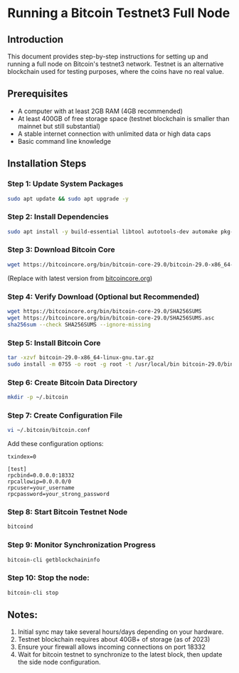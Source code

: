 # Running a Bitcoin Testnet3 Full Node

## Introduction
This document provides step-by-step instructions for setting up and running a full node on Bitcoin's testnet3 network. Testnet is an alternative blockchain used for testing purposes, where the coins have no real value.

## Prerequisites
- A computer with at least 2GB RAM (4GB recommended)
- At least 400GB of free storage space (testnet blockchain is smaller than mainnet but still substantial)
- A stable internet connection with unlimited data or high data caps
- Basic command line knowledge

## Installation Steps

### Step 1: Update System Packages
```bash
sudo apt update && sudo apt upgrade -y
```

### Step 2: Install Dependencies
```bash
sudo apt install -y build-essential libtool autotools-dev automake pkg-config bsdmainutils python3 libssl-dev libevent-dev libboost-system-dev libboost-filesystem-dev libboost-chrono-dev libboost-test-dev libboost-thread-dev
```

### Step 3: Download Bitcoin Core
```bash
wget https://bitcoincore.org/bin/bitcoin-core-29.0/bitcoin-29.0-x86_64-linux-gnu.tar.gz
```
(Replace with latest version from [bitcoincore.org](https://bitcoincore.org/en/download/))

### Step 4: Verify Download (Optional but Recommended)
```bash
wget https://bitcoincore.org/bin/bitcoin-core-29.0/SHA256SUMS
wget https://bitcoincore.org/bin/bitcoin-core-29.0/SHA256SUMS.asc
sha256sum --check SHA256SUMS --ignore-missing
```

### Step 5: Install Bitcoin Core
```bash
tar -xzvf bitcoin-29.0-x86_64-linux-gnu.tar.gz
sudo install -m 0755 -o root -g root -t /usr/local/bin bitcoin-29.0/bin/*
```

### Step 6: Create Bitcoin Data Directory
```bash
mkdir -p ~/.bitcoin
```

### Step 7: Create Configuration File
```bash
vi ~/.bitcoin/bitcoin.conf
```

Add these configuration options:
```
txindex=0

[test]
rpcbind=0.0.0.0:18332
rpcallowip=0.0.0.0/0
rpcuser=your_username
rpcpassword=your_strong_password
```

### Step 8: Start Bitcoin Testnet Node
```bash
bitcoind
```

### Step 9: Monitor Synchronization Progress
```bash
bitcoin-cli getblockchaininfo
```

### Step 10: Stop the node:
```bash
bitcoin-cli stop
```

## Notes:
1. Initial sync may take several hours/days depending on your hardware.
2. Testnet blockchain requires about 40GB+ of storage (as of 2023)
3. Ensure your firewall allows incoming connections on port 18332
4. Wait for bitcoin testnet to synchronize to the latest block, then update the side node configuration.
